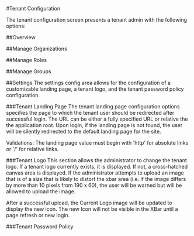 #Tenant Configuration

The tenant configuration screen presents a tenant admin with the following options:

##Overview

##Manage Organizations

##Manage Roles

##Manage Groups

##Settings
The settings config area allows for the configuration of a customizable landing page, a tenant logo, and the
tenant password policy configuration.

###Tenant Landing Page
The tenant landing page configuration options specifies the page to which the tenant user should be redirected
after successful login.  The URL can be either a fully specified URL or relative the the application root.
Upon login, if the landing page is not found, the user will be silently redirected to the default landing page
for the site.

Validations:  The landing page value must begin with 'http' for absolute links or '/' for relative links.

###Tenant Logo
This section allows the administrator to change the tenant logo.  If a tenant logo currently exists,
it is displayed.  If not, a cross-hatched canvas area is displayed.  If the administrator attempts to upload
an image that is of a size that is likely to distort the xbar area (i.e. if the image differs by more than 10 
pixels from 190 x 60), the user will be warned but will be allowed to upload the image.

After a successful upload, the Current Logo image will be updated to display the new icon.  The new Icon 
will not be visible in the XBar until a page refresh or new login.



###Tenant Password Policy